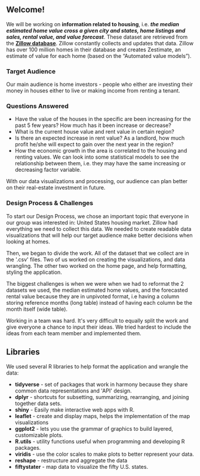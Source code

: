 ## Welcome!
We will be working on **information related to housing**, i.e. _**the median estimated home
value cross a given city and states, home listings and sales, rental value, and value forecast**_.
These dataset are retrieved from the [**Zillow database**](https://www.zillow.com/research/data/).
Zillow constantly collects and updates that data. Zillow has over 100 million homes in their database
and creates Zestimate, an estimate of value for each home (based on the “Automated value models”).

### Target Audience
Our main audience is home investors - people who either are investing their money in houses
either to live or making income from renting a tenant.

### Questions Answered
* Have the value of the houses in the specific are been increasing for the past 5 few years? How much has it been increase or decrease?
* What is the current house value and rent value in certain region?
* Is there an expected increase in rent value? As a landlord, how much profit he/she will expect to gain over the next year in the region?
* How the economic growth in the area is correlated to the housing and renting values. We can look into some statistical models to see the relationship between them,
 i.e. they may have the same increasing or decreasing factor variable.

With our data visualizations and processing, our audience can plan better on their real-estate investment in future.

### Design Process & Challenges
To start our Design Process, we chose an important topic that everyone in our group
was interested in: United States housing market. Zillow had everything we need to
collect this data. We needed to create readable data visualizations that will help
our target audience make better decisions when looking at homes.

Then, we began to divide the work. All of the dataset that we collect are in the
'.csv' files. Two of us worked on creating the visualizations,
and data wrangling. The other two worked on the home page, and help formatting, styling
the application.

The biggest challenges is when we were when we had to reformat the 2 datasets
we used, the median estimated home values, and the forecasted rental value because
they are in unpivoted format, i.e having a column storing reference months (long table)
instead of having each column be the month itself (wide table).

Working in a team was hard. It's very difficult to equally split the work and
give everyone a chance to input their ideas. We tried hardest to include the ideas
from each team member and implemented them.

## Libraries
We used several R libraries to help format the application and wrangle the data:

* **tidyverse** - set of packages that work in harmony because they share common
data representations and 'API' design.
* **dplyr** - shortcuts for subsetting, summarizing, rearranging, and joining together
data sets.
* **shiny** - Easily make interactive web apps with R.
* **leaflet** - create and display maps, helps the implementation of the map visualizations
* **ggplot2** - lets you use the grammar of graphics to build layered, customizable plots.
* **R.utils** - utility functions useful when programming and developing R packages.
* **viridis** - use the color scales to make plots to better represent your data.
* **reshape** - restructure and aggregate the data
* **fiftystater** - map data to visualize the fifty U.S. states.
